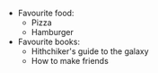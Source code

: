 - Favourite food:
  - Pizza
  - Hamburger
- Favourite books:
  - Hithchiker's guide to the galaxy
  - How to make friends
